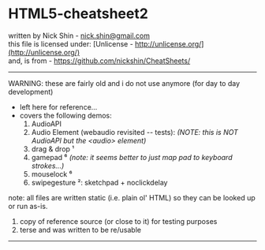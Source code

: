 # HTML5-cheatsheet2

written by Nick Shin - nick.shin@gmail.com<br>
this file is licensed under: [Unlicense - http://unlicense.org/](http://unlicense.org/)<br>
and, is from - <https://github.com/nickshin/CheatSheets/>

* * *

WARNING: these are fairly old and i do not use anymore (for day to day development)
- left here for reference...
- covers the following demos:
	1. AudioAPI
	1. Audio Element (webaudio revisited -- tests): _(NOTE: this is NOT AudioAPI but the &lt;audio&gt; element)_
	1. drag &amp; drop ¹
	1. gamepad ⁶ _(note: it seems better to just map pad to keyboard strokes...)_
	1. mouselock ⁶
	1. swipegesture ²: sketchpad + noclickdelay

note: all files are written static (i.e. plain ol' HTML) so they can be looked up or run as-is.
1. copy of reference source (or close to it) for testing purposes
1. terse and was written to be re/usable

* * *

